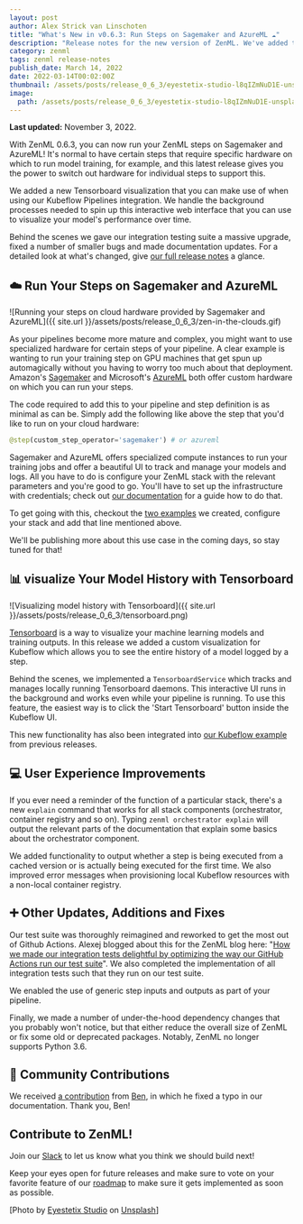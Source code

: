 ```yaml
---
layout: post
author: Alex Strick van Linschoten
title: "What's New in v0.6.3: Run Steps on Sagemaker and AzureML ☁️"
description: "Release notes for the new version of ZenML. We've added the ability to run steps on AWS Sagemaker and AzureML. We added a new Tensorboard visualization that runs when using the Kubeflow orchestrator. You'll also find a lot of smaller improvements, documentation additions and bug fixes in this release."
category: zenml
tags: zenml release-notes
publish_date: March 14, 2022
date: 2022-03-14T00:02:00Z
thumbnail: /assets/posts/release_0_6_3/eyestetix-studio-l8qIZmNuD1E-unsplash.jpg
image:
  path: /assets/posts/release_0_6_3/eyestetix-studio-l8qIZmNuD1E-unsplash.jpg
---
```


**Last updated:** November 3, 2022.

With ZenML 0.6.3, you can now run your ZenML steps on Sagemaker and AzureML! It's normal to have certain steps that require specific hardware on which to run model training, for example, and this latest release gives you the power to switch out hardware for individual steps to support this.

We added a new Tensorboard visualization that you can make use of when using our Kubeflow Pipelines integration. We handle the background processes needed to spin up this interactive web interface that you can use to visualize your model's performance over time.

Behind the scenes we gave our integration testing suite a massive upgrade, fixed a number of smaller bugs and made documentation updates. For a detailed look at what's changed, give [our full release notes](https://github.com/zenml-io/zenml/releases/tag/0.6.3) a glance.

## ☁️ Run Your Steps on Sagemaker and AzureML

![Running your steps on cloud hardware provided by Sagemaker and AzureML]({{ site.url }}/assets/posts/release_0_6_3/zen-in-the-clouds.gif)

As your pipelines become more mature and complex, you might want to use specialized hardware for certain steps of your pipeline. A clear example is wanting to run your training step on GPU machines that get spun up automagically without you having to worry too much about that deployment. Amazon's [Sagemaker](https://aws.amazon.com/sagemaker) and Microsoft's [AzureML](https://ml.azure.com/) both offer custom hardware on which you can run your steps.

The code required to add this to your pipeline and step definition is as minimal as can be. Simply add the following like above the step that you'd like to run on your cloud hardware:

```python
@step(custom_step_operator='sagemaker') # or azureml
```

Sagemaker and AzureML offers specialized compute instances to run your training jobs and offer a beautiful UI to track and manage your models and logs. All you have to do is configure your ZenML stack with the relevant parameters and you're good to go. You'll have to set up the infrastructure with credentials; check out [our documentation](https://docs.zenml.io/) for a guide how to do that.

To get going with this, checkout the [two examples](https://docs.zenml.io/stacks-and-components/component-guide/step-operators) we created, configure your stack and add that line mentioned above.

We'll be publishing more about this use case in the coming days, so stay tuned for that!

## 📊 visualize Your Model History with Tensorboard

![Visualizing model history with Tensorboard]({{ site.url }}/assets/posts/release_0_6_3/tensorboard.png)

[Tensorboard](https://www.tensorflow.org/tensorboard/) is a way to visualize your machine learning models and training outputs. In this release we added a custom visualization for Kubeflow which allows you to see the entire history of a model logged by a step.

Behind the scenes, we implemented a `TensorboardService` which tracks and manages locally running Tensorboard daemons. This interactive UI runs in the background and works even while your pipeline is running. To use this feature, the easiest way is to click the 'Start Tensorboard' button inside the Kubeflow UI.

This new functionality has also been integrated into [our Kubeflow example](https://docs.zenml.io/stacks-and-components/component-guide/orchestrators/kubeflow) from previous releases.

## 💻 User Experience Improvements

If you ever need a reminder of the function of a particular stack, there's a new `explain` command that works for all stack components (orchestrator, container registry and so on). Typing `zenml orchestrator explain` will output the relevant parts of the documentation that explain some basics about the orchestrator component.

We added functionality to output whether a step is being executed from a cached version or is actually being executed for the first time. We also improved error messages when provisioning local Kubeflow resources with a non-local container registry.

## ➕ Other Updates, Additions and Fixes

Our test suite was thoroughly reimagined and reworked to get the most out of Github Actions. Alexej blogged about this for the ZenML blog here: "[How we made our integration tests delightful by optimizing the way our GitHub Actions run our test suite](https://blog.zenml.io/github-actions-in-action/)". We also completed the implementation of all integration tests such that they run on our test suite.

We enabled the use of generic step inputs and outputs as part of your pipeline.

Finally, we made a number of under-the-hood dependency changes that you probably won't notice, but that either reduce the overall size of ZenML or fix some old or deprecated packages. Notably, ZenML no longer supports Python 3.6.

## 🙌 Community Contributions

We received [a contribution](https://github.com/zenml-io/zenml/pull/438) from [Ben](https://github.com/pafpixel), in which he fixed a typo in our documentation. Thank you, Ben!

## Contribute to ZenML!

Join our [Slack](https://zenml.io/slack-invite/) to let us know what you think we should build next!

Keep your eyes open for future releases and make sure to vote on your favorite feature of our [roadmap](https://zenml.io/roadmap) to make sure it gets implemented as soon as possible.

[Photo by <a href="https://unsplash.com/@eyestetix?utm_source=unsplash&utm_medium=referral&utm_content=creditCopyText">Eyestetix Studio</a> on <a href="https://unsplash.com/s/photos/balloons?utm_source=unsplash&utm_medium=referral&utm_content=creditCopyText">Unsplash</a>]